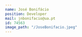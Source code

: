 ```yaml
---
name: José Bonifácio 
position: Developer
mail: jnbonifacio@ua.pt
id: 74563
image_path: "/JoseBonifacio.jpeg"
---
```

